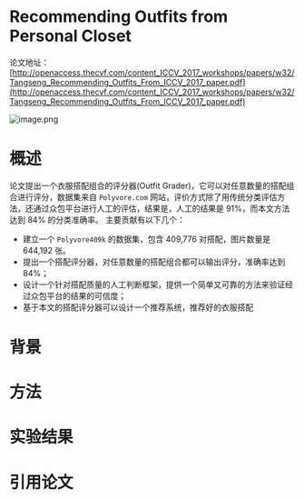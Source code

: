 # Recommending Outfits from Personal Closet

论文地址：[http://openaccess.thecvf.com/content_ICCV_2017_workshops/papers/w32/Tangseng_Recommending_Outfits_From_ICCV_2017_paper.pdf](http://openaccess.thecvf.com/content_ICCV_2017_workshops/papers/w32/Tangseng_Recommending_Outfits_From_ICCV_2017_paper.pdf)

![image.png](https://cdn.nlark.com/yuque/0/2019/png/308996/1561464693321-c1b6eb82-4c1b-4eb4-bdd9-88f99cb73b5b.png#align=left&display=inline&height=379&name=image.png&originHeight=379&originWidth=885&size=82763&status=done&width=885)

# 概述

论文提出一个衣服搭配组合的评分器(Outfit Grader)，它可以对任意数量的搭配组合进行评分，数据集来自 `Polyvore.com` 网站，评价方式除了用传统分类评估方法，还通过众包平台进行人工的评估，结果是，人工的结果是 91%，而本文方法达到 84% 的分类准确率。
主要贡献有以下几个：

- 建立一个 `Polyvore409k` 的数据集，包含 409,776 对搭配，图片数量是 644,192 张。
- 提出一个搭配评分器，对任意数量的搭配组合都可以输出评分，准确率达到84%；
- 设计一个针对搭配质量的人工判断框架，提供一个简单又可靠的方法来验证经过众包平台的结果的可信度；
- 基于本文的搭配评分器可以设计一个推荐系统，推荐好的衣服搭配





# 背景


# 方法

# 实验结果

# 引用论文
